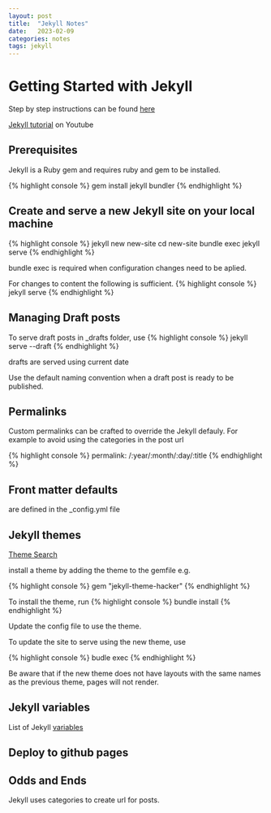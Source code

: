 ```yaml
---
layout: post
title:  "Jekyll Notes"
date:   2023-02-09 
categories: notes
tags: jekyll
---
```


# Getting Started with Jekyll

Step by step instructions can be found [here][jekyll-step-by-step]

[Jekyll tutorial][jekyll-playlist] on Youtube

## Prerequisites

Jekyll is a Ruby gem and requires ruby and gem to be installed.

{% highlight console %}
gem install jekyll bundler
{% endhighlight %}

## Create and serve a new Jekyll site on your local machine

{% highlight console %}
jekyll new new-site
cd new-site
bundle exec jekyll serve
{% endhighlight %}

bundle exec is required when configuration changes need to be aplied. 

For changes to content the following is sufficient.
{% highlight console %}
jekyll serve
{% endhighlight %}

## Managing Draft posts

To serve draft posts in _drafts folder, use
{% highlight console %}
jekyll serve --draft
{% endhighlight %}

drafts are served using current date

Use the default naming convention when a draft post is ready to be published.

## Permalinks

Custom permalinks can be crafted to override the Jekyll defauly. For example to avoid using the categories in the post url

{% highlight console %}
permalink: /:year/:month/:day/:title
{% endhighlight %}

## Front matter defaults

are defined in the _config.yml file
## Jekyll themes

[Theme Search](https://rubygems.org/search?query=jekyl-theme)

install a theme by adding the theme to the gemfile e.g.

{% highlight console %}
gem "jekyll-theme-hacker"
{% endhighlight %}

To install the theme, run
{% highlight console %}
bundle install
{% endhighlight %}

Update the config file to use the theme.

To update the site to serve using the new theme, use

{% highlight console %}
budle exec
{% endhighlight %}

Be aware that if the new theme does not have layouts with the same names as the previous theme, pages will not render.

## Jekyll variables

List of Jekyll [variables](https://jekyllrb.com/docs/variables/)
## Deploy to github pages

[jekyll-playlist]: https://www.youtube.com/playlist?list=PLLAZ4kZ9dFpOPV5C5Ay0pHaa0RJFhcmcB
[jekyll-step-by-step]: https://jekyllrb.com/docs/step-by-step/01-setup/
## Odds and Ends

Jekyll uses categories to create url for posts.
